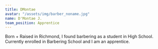 ```yaml
---
title: DMontae
avatar: "/assets/img/barber_noname.jpg"
name: D'Montae J.
team_position: Apprentice
---
```


Born + Raised in Richmond, I found barbering as a student in High School.  Currently enrolled in Barbering School and I am an apprentice.
